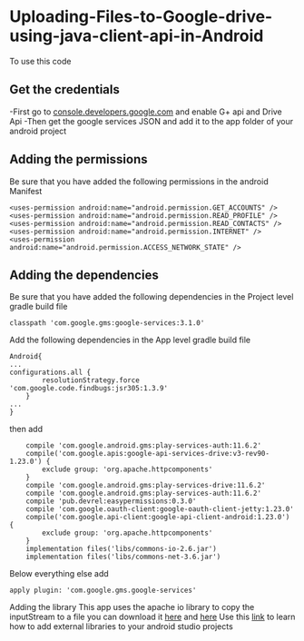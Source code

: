 # Uploading-Files-to-Google-drive-using-java-client-api-in-Android

To use this code

##  Get the credentials
-First go to 
[console.developers.google.com](https://console.developers.google.com)
and enable G+ api and Drive Api
-Then get the google services JSON and add it to the app folder of your android project


##  Adding the permissions 
Be sure that you have added the following permissions in the android Manifest
 
	
	<uses-permission android:name="android.permission.GET_ACCOUNTS" />
    <uses-permission android:name="android.permission.READ_PROFILE" />
    <uses-permission android:name="android.permission.READ_CONTACTS" />
    <uses-permission android:name="android.permission.INTERNET" />
    <uses-permission android:name="android.permission.ACCESS_NETWORK_STATE" />
	

	
##  Adding the dependencies
Be sure that you have added the following dependencies in the Project level gradle build file

	classpath 'com.google.gms:google-services:3.1.0'		
 
Add the following dependencies in the App level gradle build file
	
	
	Android{
	...
	configurations.all {
			resolutionStrategy.force 'com.google.code.findbugs:jsr305:1.3.9'
		}
	...
	}		
	
	
	
	
then add
	
	
	
		compile 'com.google.android.gms:play-services-auth:11.6.2'
		compile('com.google.apis:google-api-services-drive:v3-rev90-1.23.0') {
			exclude group: 'org.apache.httpcomponents'
		}
		compile 'com.google.android.gms:play-services-drive:11.6.2'
		compile 'com.google.android.gms:play-services-auth:11.6.2'
		compile 'pub.devrel:easypermissions:0.3.0'
		compile 'com.google.oauth-client:google-oauth-client-jetty:1.23.0'
		compile('com.google.api-client:google-api-client-android:1.23.0') {
			exclude group: 'org.apache.httpcomponents'
		}
		implementation files('libs/commons-io-2.6.jar')
		implementation files('libs/commons-net-3.6.jar')
	
	
	
Below everything else add
	
	
	apply plugin: 'com.google.gms.google-services'

Adding the library
This app uses the apache io library to copy the inputStream to a file you can download it [here](https://github.com/sdivakarrajesh/Uploading-Files-to-Google-drive-using-java-client-api-in-Android/blob/master/app/libs/commons-net-3.6.jar) and [here](https://github.com/sdivakarrajesh/Uploading-Files-to-Google-drive-using-java-client-api-in-Android/blob/master/app/libs/commons-io-2.6.jar)
Use this [link](https://stackoverflow.com/questions/16608135/android-studio-add-jar-as-library) to learn how to add external libraries to your android studio projects